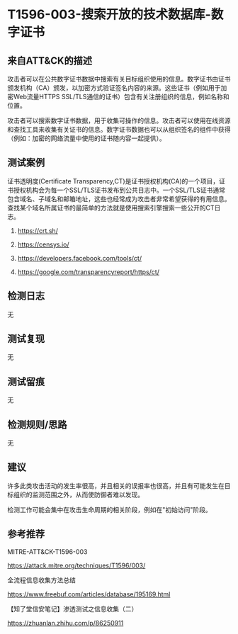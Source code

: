 # T1596-003-搜索开放的技术数据库-数字证书

## 来自ATT&CK的描述

攻击者可以在公共数字证书数据中搜索有关目标组织使用的信息。数字证书由证书颁发机构（CA）颁发，以加密方式验证签名内容的来源。这些证书（例如用于加密Web流量HTTPS SSL/TLS通信的证书）包含有关注册组织的信息，例如名称和位置。

攻击者可以搜索数字证书数据，用于收集可操作的信息。攻击者可以使用在线资源和查找工具来收集有关证书的信息。数字证书数据也可以从组织签名的组件中获得（例如：加密的网络流量中使用的证书随内容一起提供）。

## 测试案例

证书透明度(Certificate Transparency,CT)是证书授权机构(CA)的一个项目，证书授权机构会为每一个SSL/TLS证书发布到公共日志中。一个SSL/TLS证书通常包含域名、子域名和邮箱地址，这些也经常成为攻击者非常希望获得的有用信息。查找某个域名所属证书的最简单的方法就是使用搜索引擎搜索一些公开的CT日志。

1. <https://crt.sh/>

2. <https://censys.io/>

3. <https://developers.facebook.com/tools/ct/>

4. <https://google.com/transparencyreport/https/ct/>

## 检测日志

无

## 测试复现

无

## 测试留痕

无

## 检测规则/思路

无

## 建议

许多此类攻击活动的发生率很高，并且相关的误报率也很高，并且有可能发生在目标组织的监测范围之外，从而使防御者难以发现。

检测工作可能会集中在攻击生命周期的相关阶段，例如在"初始访问"阶段。

## 参考推荐

MITRE-ATT&CK-T1596-003

<https://attack.mitre.org/techniques/T1596/003/>

全流程信息收集方法总结

<https://www.freebuf.com/articles/database/195169.html>

【知了堂信安笔记】渗透测试之信息收集（二）

<https://zhuanlan.zhihu.com/p/86250911>
